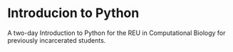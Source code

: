 # Introducion to Python

A two-day Introduction to Python for the REU in Computational Biology for previously incarcerated students.
